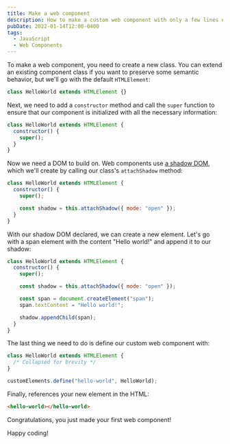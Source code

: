 ```yaml
---
title: Make a web component
description: How to make a custom web component with only a few lines of code
pubDate: 2022-01-14T12:00-0400
tags:
  - JavaScript
  - Web Components
---
```


To make a web component, you need to create a new class. You can extend an existing component class if you want to preserve some semantic behavior, but we'll go with the default `HTMLElement`:

```js
class HelloWorld extends HTMLElement {}
```

Next, we need to add a `constructor` method and call the `super` function to ensure that our component is initialized with all the necessary information:

```js
class HelloWorld extends HTMLElement {
  constructor() {
    super();
  }
}
```

Now we need a DOM to build on. Web components use [a shadow DOM](https://developer.mozilla.org/en-US/docs/Web/Web_Components/Using_shadow_DOM), which we'll create by calling our class's `attachShadow` method:

```js
class HelloWorld extends HTMLElement {
  constructor() {
    super();

    const shadow = this.attachShadow({ mode: "open" });
  }
}
```

With our shadow DOM declared, we can create a new element. Let's go with a span element with the content "Hello world!" and append it to our shadow:

```js
class HelloWorld extends HTMLElement {
  constructor() {
    super();

    const shadow = this.attachShadow({ mode: "open" });

    const span = document.createElement("span");
    span.textContent = "Hello world!";

    shadow.appendChild(span);
  }
}
```

The last thing we need to do is define our custom web component with:

```js
class HelloWorld extends HTMLElement {
  /* Collapsed for brevity */
}

customElements.define("hello-world", HelloWorld);
```

Finally, references your new element in the HTML:

```html
<hello-world></hello-world>
```

Congratulations, you just made your first web component!

Happy coding!
